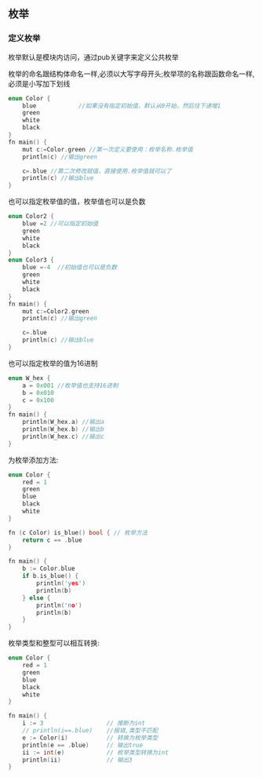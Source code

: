 ## 枚举

### 定义枚举

枚举默认是模块内访问，通过pub关键字来定义公共枚举

枚举的命名跟结构体命名一样,必须以大写字母开头;枚举项的名称跟函数命名一样,必须是小写加下划线

```c
enum Color {
	blue 			//如果没有指定初始值，默认从0开始，然后往下递增1
	green
	white
	black
}
fn main() {
    mut c:=Color.green //第一次定义要使用：枚举名称.枚举值
    println(c) //输出green

    c=.blue //第二次修改赋值，直接使用.枚举值就可以了
    println(c) //输出blue
}
```

也可以指定枚举值的值，枚举值也可以是负数

```c
enum Color2 {
	blue =2 //可以指定初始值
	green
	white
	black
}
enum Color3 {
	blue =-4  //初始值也可以是负数
	green
	white
	black
}
fn main() {
    mut c:=Color2.green
    println(c) //输出green

    c=.blue
    println(c) //输出blue
}
```

也可以指定枚举的值为16进制

```c
enum W_hex {
	a = 0x001 //枚举值也支持16进制
	b = 0x010
	c = 0x100
}
fn main() {
	println(W_hex.a) //输出a
	println(W_hex.b) //输出b
	println(W_hex.c) //输出c
}
```

为枚举添加方法:

```c
enum Color {
	red = 1
	green
	blue
	black
	white
}

fn (c Color) is_blue() bool { // 枚举方法
	return c == .blue
}

fn main() {
	b := Color.blue
	if b.is_blue() {
		println('yes')
		println(b)
	} else {
		println('no')
		println(b)
	}
}
```

枚举类型和整型可以相互转换:

```c
enum Color {
	red = 1
	green
	blue
	black
	white
}

fn main() {
	i := 3 					// 推断为int
	// println(i==.blue) 	//报错,类型不匹配
	e := Color(i) 			// 转换为枚举类型
	println(e == .blue) 	// 输出true
	ii := int(e) 			// 枚举类型转换为int
	println(ii) 			// 输出3
}

```

